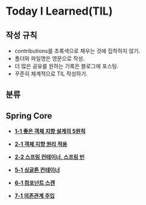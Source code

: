 # Today I Learned(TIL)

## 작성 규칙
- contributions를 초록색으로 채우는 것에 집착하지 않기.
- 폴더와 파일명은 영문으로 작성.
- 더 많은 공유를 원하는 기록은 블로그에 포스팅.
- 꾸준히 체계적으로 TIL 작성하기. 

## 분류

## Spring Core
 - [**1-1 좋은 객체 지향 설계의 5원칙**](https://github.com/YeongJae0114/TIL/blob/main/Spring-Core/Spring-Core_1-1.md)

 - [**2-1 객체 지향 원리 적용**](https://github.com/YeongJae0114/TIL/blob/main/Spring-Core/Spring-Core_2-1.md)
 
 - [**2-2 스프링 컨테이너, 스프링 빈**](https://github.com/YeongJae0114/TIL/blob/main/Spring-Core/Spring-Core_2-2.md)
 
 - [**5-1 싱글톤 컨테이너**](https://github.com/YeongJae0114/TIL/blob/main/Spring-Core/Spring-Core_5-1.md)

 - [**6-1 컴포넌트 스캔**](https://github.com/YeongJae0114/TIL/blob/main/Spring-Core/Spring-Core_6-1.md)

 - [**7-1 의존관계 주입**](https://github.com/YeongJae0114/TIL/blob/main/Spring-Core/Spring-Core_7-1.md)
